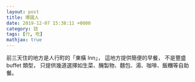 ```yaml
---
layout: post
title: 哪國人
date: 2019-12-07 15:38:11 +0000
category: 誌
tags: [行, 吃]
mathjax: true
---
```


前三天住的地方是人行町的「東橫 Inn」，
這地方提供簡便的早餐，
不是豐盛 buffet 類型，
只提供幾道選擇如生菜、醃製物、麵包、湯、咖啡、飯糰等自助餐。

<!--more-->

